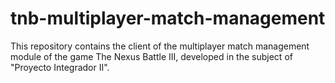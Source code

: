 # tnb-multiplayer-match-management
This repository contains the client of the multiplayer match management module of the game The Nexus Battle III, developed in the subject of "Proyecto Integrador II".
